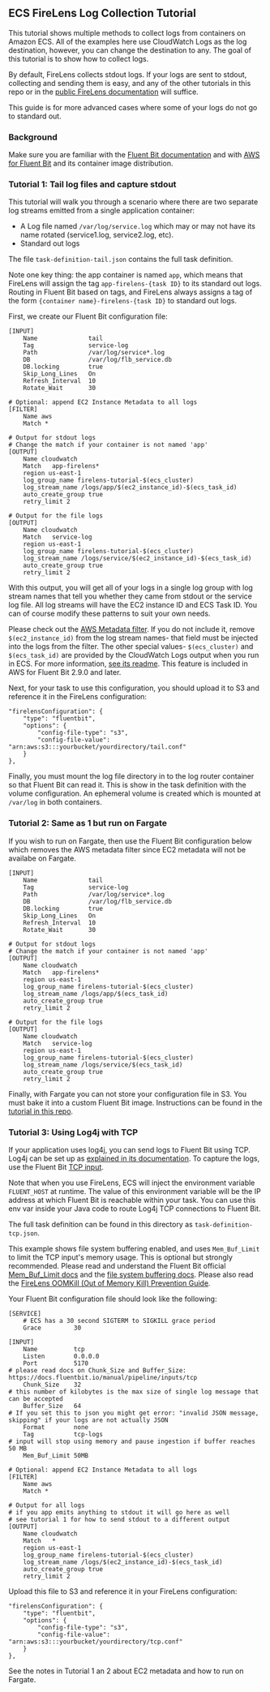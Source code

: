 ## ECS FireLens Log Collection Tutorial

This tutorial shows multiple methods to collect logs from containers on Amazon ECS. All of the examples here use CloudWatch Logs as the log destination, however, you can change the destination to any. The goal of this tutorial is to show how to collect logs.

By default, FireLens collects stdout logs. If your logs are sent to stdout, collecting and sending them is easy, and any of the other tutorials in this repo or in the [public FireLens documentation](https://docs.aws.amazon.com/AmazonECS/latest/developerguide/using_firelens.html) will suffice.

This guide is for more advanced cases where some of your logs do not go to standard out.

### Background

Make sure you are familiar with the [Fluent Bit documentation](https://docs.fluentbit.io/manual/) and with [AWS for Fluent Bit](https://github.com/aws/aws-for-fluent-bit) and its container image distribution.

### Tutorial 1: Tail log files and capture stdout

This tutorial will walk you through a scenario where there are two separate log streams emitted from a single application container:
- A Log file named `/var/log/service.log` which may or may not have its name rotated (service1.log, service2.log, etc).
- Standard out logs

The file `task-definition-tail.json` contains the full task definition.

Note one key thing: the app container is named `app`, which means that FireLens will assign the tag `app-firelens-{task ID}` to its standard out logs. Routing in Fluent Bit based on tags, and FireLens always assigns a tag of the form `{container name}-firelens-{task ID}` to standard out logs.

First, we create our Fluent Bit configuration file:

```
[INPUT]
    Name              tail
    Tag               service-log
    Path              /var/log/service*.log
    DB                /var/log/flb_service.db
    DB.locking        true
    Skip_Long_Lines   On
    Refresh_Interval  10
    Rotate_Wait       30

# Optional: append EC2 Instance Metadata to all logs
[FILTER]
    Name aws
    Match *

# Output for stdout logs
# Change the match if your container is not named 'app'
[OUTPUT]
    Name cloudwatch
    Match   app-firelens*
    region us-east-1
    log_group_name firelens-tutorial-$(ecs_cluster)
    log_stream_name /logs/app/$(ec2_instance_id)-$(ecs_task_id)
    auto_create_group true
    retry_limit 2

# Output for the file logs
[OUTPUT]
    Name cloudwatch
    Match   service-log
    region us-east-1
    log_group_name firelens-tutorial-$(ecs_cluster)
    log_stream_name /logs/service/$(ec2_instance_id)-$(ecs_task_id)
    auto_create_group true
    retry_limit 2
```

With this output, you will get all of your logs in a single log group with log stream names that tell you whether they came from stdout or the service log file. All log streams will have the EC2 instance ID and ECS Task ID. You can of course modify these patterns to suit your own needs.

Please check out the [AWS Metadata filter](https://docs.fluentbit.io/manual/pipeline/filters/aws-metadata). If you do not include it, remove `$(ec2_instance_id)` from the log stream names- that field must be injected into the logs from the filter. The other special values- `$(ecs_cluster)` and `$(ecs_task_id)` are provided by the CloudWatch Logs output when you run in ECS. For more information, [see its readme](https://github.com/aws/amazon-cloudwatch-logs-for-fluent-bit). This feature is included in AWS for Fluent Bit 2.9.0 and later.

Next, for your task to use this configuration, you should upload it to S3 and reference it in the FireLens configuration:
```
"firelensConfiguration": {
	"type": "fluentbit",
	"options": {
		"config-file-type": "s3",
		"config-file-value": "arn:aws:s3:::yourbucket/yourdirectory/tail.conf"
	}
},
```

Finally, you must mount the log file directory in to the log router container so that Fluent Bit can read it. This is show in the task definition with the volume configuration. An ephemeral volume is created which is mounted at `/var/log` in both containers.


### Tutorial 2: Same as 1 but run on Fargate

If you wish to run on Fargate, then use the Fluent Bit configuration below which removes the AWS metadata filter since EC2 metadata will not be availabe on Fargate.

```
[INPUT]
    Name              tail
    Tag               service-log
    Path              /var/log/service*.log
    DB                /var/log/flb_service.db
    DB.locking        true
    Skip_Long_Lines   On
    Refresh_Interval  10
    Rotate_Wait       30

# Output for stdout logs
# Change the match if your container is not named 'app'
[OUTPUT]
    Name cloudwatch
    Match   app-firelens*
    region us-east-1
    log_group_name firelens-tutorial-$(ecs_cluster)
    log_stream_name /logs/app/$(ecs_task_id)
    auto_create_group true
    retry_limit 2

# Output for the file logs
[OUTPUT]
    Name cloudwatch
    Match   service-log
    region us-east-1
    log_group_name firelens-tutorial-$(ecs_cluster)
    log_stream_name /logs/service/$(ecs_task_id)
    auto_create_group true
    retry_limit 2
```

Finally, with Fargate you can not store your configuration file in S3. You must bake it into a custom Fluent Bit image. Instructions can be found in the [tutorial in this repo](https://github.com/aws-samples/amazon-ecs-firelens-examples/tree/mainline/examples/fluent-bit/config-file-type-file).

### Tutorial 3: Using Log4j with TCP

If your application uses log4j, you can send logs to Fluent Bit using TCP. Log4j can be set up as [explained in its documentation](https://logging.apache.org/log4j/2.x/manual/cloud.html). To capture the logs, use the Fluent Bit [TCP input](https://docs.fluentbit.io/manual/pipeline/inputs/tcp).

Note that when you use FireLens, ECS will inject the environment variable `FLUENT_HOST` at runtime. The value of this environment variable will be the IP address at which Fluent Bit is reachable within your task. You can use this env var inside your Java code to route Log4j TCP connections to Fluent Bit.

The full task definition can be found in this directory as `task-definition-tcp.json`.

This example shows file system buffering enabled, and uses `Mem_Buf_Limit` to limit the TCP input's memory usage. This is optional but strongly recommended. Please read and understand the Fluent Bit official [Mem_Buf_Limit docs](https://docs.fluentbit.io/manual/administration/backpressure) and the [file system buffering docs](https://docs.fluentbit.io/manual/administration/buffering-and-storage). Please also read the [FireLens OOMKill (Out of Memory Kill) Prevention Guide](https://github.com/aws-samples/amazon-ecs-firelens-examples/tree/mainline/examples/fluent-bit/oomkill-prevention).

Your Fluent Bit configuration file should look like the following:

```
[SERVICE]
    # ECS has a 30 second SIGTERM to SIGKILL grace period
    Grace         30

[INPUT]
    Name          tcp
    Listen        0.0.0.0
    Port          5170
# please read docs on Chunk_Size and Buffer_Size: https://docs.fluentbit.io/manual/pipeline/inputs/tcp
    Chunk_Size    32
# this number of kilobytes is the max size of single log message that can be accepted
    Buffer_Size   64
# If you set this to json you might get error: "invalid JSON message, skipping" if your logs are not actually JSON
    Format        none
    Tag           tcp-logs
# input will stop using memory and pause ingestion if buffer reaches 50 MB
    Mem_Buf_Limit 50MB

# Optional: append EC2 Instance Metadata to all logs
[FILTER]
    Name aws
    Match *

# Output for all logs
# if you app emits anything to stdout it will go here as well
# see tutorial 1 for how to send stdout to a different output
[OUTPUT]
    Name cloudwatch
    Match   *
    region us-east-1
    log_group_name firelens-tutorial-$(ecs_cluster)
    log_stream_name /logs/$(ec2_instance_id)-$(ecs_task_id)
    auto_create_group true
    retry_limit 2
```

Upload this file to S3 and reference it in your FireLens configuration:
```
"firelensConfiguration": {
	"type": "fluentbit",
	"options": {
		"config-file-type": "s3",
		"config-file-value": "arn:aws:s3:::yourbucket/yourdirectory/tcp.conf"
	}
},
```

See the notes in Tutorial 1 an 2 about EC2 metadata and how to run on Fargate.
